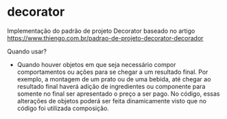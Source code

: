 # decorator

Implementação do padrão de projeto Decorator baseado no artigo https://www.thiengo.com.br/padrao-de-projeto-decorator-decorador

Quando usar?

- Quando houver objetos em que seja necessário compor comportamentos ou ações para se chegar a um resultado final. Por exemplo, a montagem de um prato ou de uma bebida, até chegar ao resultado final haverá adição de ingredientes ou componente para somente no final ser apresentado o preço a ser pago. No código, essas alterações de objetos poderá ser feita dinamicamente visto que no código foi utilizada composição.